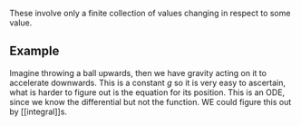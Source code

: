These involve only a finite collection of values changing in respect to some value.

## Example
Imagine throwing a ball upwards, then we have gravity acting on it to accelerate downwards. This is a constant $g$ so it is very easy to ascertain, what is harder to figure out is the equation for its position. This is an ODE, since we know the differential but not the function. WE could figure this out by [[integral]]s.